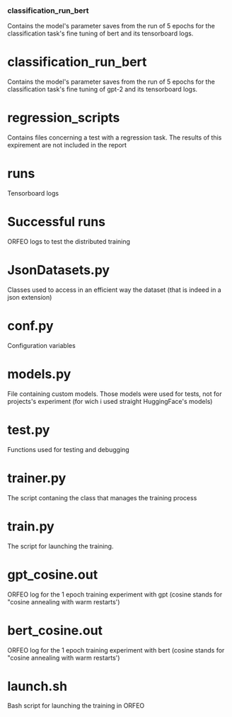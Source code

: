 ### classification_run_bert
Contains the model's parameter saves from the run of 5 epochs for the classification task's fine tuning of bert and its tensorboard logs.
# classification_run_bert
Contains the model's parameter saves from the run of 5 epochs for the classification task's fine tuning of gpt-2 and its tensorboard logs.
# regression_scripts
Contains files concerning a test with a regression task. The results of this expirement are not included in the report
# runs
Tensorboard logs
# Successful runs
ORFEO logs to test the distributed training
# JsonDatasets.py
Classes used to access in an efficient way the dataset (that is indeed in a json extension)
# conf.py
Configuration variables
# models.py
File containing custom models. Those models were used for tests, not for projects's experiment (for wich i used straight HuggingFace's models)
# test.py
Functions used for testing and debugging
# trainer.py
The script contaning the class that manages the training process
# train.py
The script for launching the training.
# gpt_cosine.out
ORFEO log for the 1 epoch training experiment with gpt (cosine stands for "cosine annealing with warm restarts')
# bert_cosine.out
ORFEO log for the 1 epoch training experiment with bert (cosine stands for "cosine annealing with warm restarts')
# launch.sh
Bash script for launching the training in ORFEO
